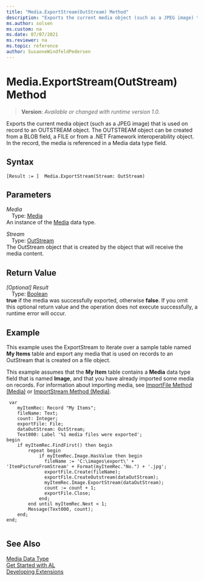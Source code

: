 ```yaml
---
title: "Media.ExportStream(OutStream) Method"
description: "Exports the current media object (such as a JPEG image) that is used on record to an OUTSTREAM object."
ms.author: solsen
ms.custom: na
ms.date: 07/07/2021
ms.reviewer: na
ms.topic: reference
author: SusanneWindfeldPedersen
---
```

[//]: # (START>DO_NOT_EDIT)
[//]: # (IMPORTANT:Do not edit any of the content between here and the END>DO_NOT_EDIT.)
[//]: # (Any modifications should be made in the .xml files in the ModernDev repo.)
# Media.ExportStream(OutStream) Method
> **Version**: _Available or changed with runtime version 1.0._

Exports the current media object (such as a JPEG image) that is used on record to an OUTSTREAM object. The OUTSTREAM object can be created from a BLOB field, a FILE or from a .NET Framework interoperability object. In the record, the media is referenced in a Media data type field.


## Syntax
```AL
[Result := ]  Media.ExportStream(Stream: OutStream)
```
## Parameters
*Media*  
&emsp;Type: [Media](media-data-type.md)  
An instance of the [Media](media-data-type.md) data type.  

*Stream*  
&emsp;Type: [OutStream](../outstream/outstream-data-type.md)  
The OutStream object that is created by the object that will receive the media content.  


## Return Value
*[Optional] Result*  
&emsp;Type: [Boolean](../boolean/boolean-data-type.md)  
**true** if the media was successfully exported, otherwise **false**. If you omit this optional return value and the operation does not execute successfully, a runtime error will occur.  


[//]: # (IMPORTANT: END>DO_NOT_EDIT)

## Example  
 This example uses the ExportStream to iterate over a sample table named **My Items** table and export any media that is used on records to an OutStream that is created on a file object.  

 This example assumes that the **My Item** table contains a **Media** data type field that is named **Image**, and that you have already imported some media on records. For information about importing media, see [ImportFile Method \(Media\)](../../methods-auto/media/media-importfile-method.md) or [ImportStream Method \(Media\)](../../methods-auto/media/media-importstream-instream-text-text-method.md).  

```al
 var
    myItemRec: Record "My Items";
    fileName: Text;
    count: Integer;
    exportFile: File;
    dataOutStream: OutStream;
    Text000: Label '%1 media files were exported';
begin
    if myItemRec.FindFirst() then begin  
        repeat begin
            if myItemRec.Image.HasValue then begin
              fileName := 'C:\images\export\' + 'ItemPictureFromStream' + Format(myItemRec."No.") + '.jpg';  
              exportFile.Create(fileName);  
              exportFile.CreateOutstream(dataOutStream);
              myItemRec.Image.ExportStream(dataOutStream);
              count := count + 1;  
              exportFile.Close;
            end;
        end until myItemRec.Next < 1;
        Message(Text000, count);
    end;  
end;
    
```  

## See Also
[Media Data Type](media-data-type.md)  
[Get Started with AL](../../devenv-get-started.md)  
[Developing Extensions](../../devenv-dev-overview.md)